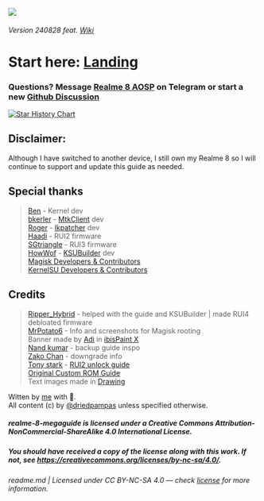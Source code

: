 ![](https://repository-images.githubusercontent.com/673466903/130160f7-3f55-45a8-9fec-bb79e0763082)

###### Version 240828 feat. [Wiki](https://github.com/driedpampas/realme-8-megaguide/wiki)

# Start here: [Landing](/landing.md)

### Questions? Message [Realme 8 AOSP](https://t.me/Realme8AOSPGroup) on Telegram or start a new [Github Discussion](https://github.com/driedpampas/realme-8-megaguide/discussions/new/choose)

<a href="https://star-history.com/#driedpampas/realme-8-megaguide&Date">
 <picture>
   <source media="(prefers-color-scheme: dark)" srcset="https://api.star-history.com/svg?repos=driedpampas/realme-8-megaguide&type=Date&theme=dark" />
   <source media="(prefers-color-scheme: light)" srcset="https://api.star-history.com/svg?repos=driedpampas/realme-8-megaguide&type=Date" />
   <img alt="Star History Chart" src="https://api.star-history.com/svg?repos=driedpampas/realme-8-megaguide&type=Date" />
 </picture>
</a>

## Disclaimer:
Although I have switched to another device, I still own my Realme 8 so I will continue to support and update this guide as needed.

## Special thanks
 
> [Ben](https://github.com/bengris32/android_kernel_realme_mt6785) - Kernel dev  
> [bkerler](https://twitter.com/viperbjk) - [MtkClient](https://github.com/bkerler/mtkclient) dev  
> [Roger](https://t.me/R0rt1z2) - [lkpatcher](https://github.com/R0rt1z2/lkpatcher) dev  
> [Haadi](https://t.me/Haadi786H) - RUI2 firmware  
> [SGtriangle](https://t.me/SGtriangle) - RUI3 firmware  
> [HowWof](https://t.me/HowWof) - [KSUBuilder](https://github.com/HowWof/KernelSU_Builder) dev  
> [Magisk Developers & Contributors](https://github.com/topjohnwu/Magisk)  
> [KernelSU Developers & Contributors](https://github.com/tiann/KernelSU)  

## Credits

> [Ripper_Hybrid](https://t.me/Ripper_Hybrid) - helped with the guide and KSUBuilder | made RUI4 debloated firmware  
> [MrPotato6](https://t.me/MrPotato6) - Info and screenshots for Magisk rooting  
> Banner made by [Adi](https://youtube.com/@WDableu) in [ibisPaint X](https://ibispaint.com/product.jsp)  
> [Nand kumar](https://forum.xda-developers.com/m/nand-kumar.8476267/) - backup guide inspo  
> [Zako Chan](https://t.me/zakolakov106/) - downgrade info  
> [Tony stark](https://forum.xda-developers.com/m/tony-stark.7582728/) - [RUI2 unlock guide](https://forum.xda-developers.com/t/guide-realme-8-unofficial-new-method-unlock-bootloader-flash-twrp-and-root-rmx3085.4386473/)  
> [Original Custom ROM Guide](https://telegra.ph/Flash-LineageOS-on-Realme-8-06-05)  
> Text images made in [Drawing](https://maoschanz.github.io/drawing)  
 
Witten by [me](https://dry.nl.eu.org/links) with 🫶.  
All content (c) by [@driedpampas](https://dry.nl.eu.org/links) unless specified otherwise.

##### realme-8-megaguide is licensed under a Creative Commons Attribution-NonCommercial-ShareAlike 4.0 International License.
##### You should have received a copy of the license along with this work. If not, see <https://creativecommons.org/licenses/by-nc-sa/4.0/>.
###### readme.md | Licensed under CC BY-NC-SA 4.0 — check [license](/LICENSE) for more information.
